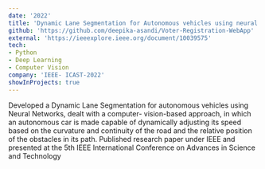 ```yaml
---
date: '2022'
title: 'Dynamic Lane Segmentation for Autonomous vehicles using neural networks'
github: 'https://github.com/deepika-asandi/Voter-Registration-WebApp'
external: 'https://ieeexplore.ieee.org/document/10039575'
tech:
- Python
- Deep Learning
- Computer Vision
company: 'IEEE- ICAST-2022'
showInProjects: true
---
```


Developed a Dynamic Lane Segmentation for autonomous vehicles using Neural Networks, dealt with a computer- vision-based approach, in which an autonomous car is made capable of dynamically adjusting its speed based on the curvature and continuity of the road and the relative position of the obstacles in its path. Published research paper under IEEE and presented at the 5th IEEE International Conference on Advances in Science and Technology
